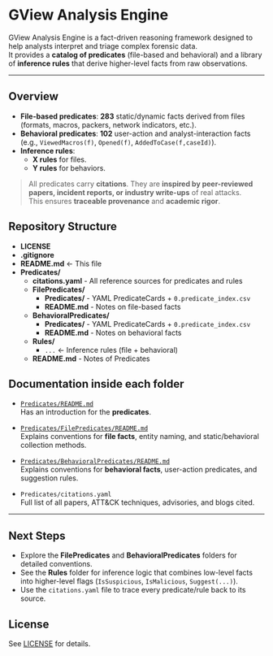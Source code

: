 # GView Analysis Engine

GView Analysis Engine is a fact-driven reasoning framework designed to help analysts interpret and triage complex forensic data.  
It provides a **catalog of predicates** (file-based and behavioral) and a library of **inference rules** that derive higher-level facts from raw observations.

---

## Overview

- **File-based predicates**: **283** static/dynamic facts derived from files (formats, macros, packers, network indicators, etc.).
- **Behavioral predicates**: **102** user-action and analyst-interaction facts (e.g., `ViewedMacros(f)`, `Opened(f)`, `AddedToCase(f,caseId)`).
- **Inference rules**:  
  * **X rules** for files.  
  * **Y rules** for behaviors.  

> All predicates carry **citations**. They are **inspired by peer-reviewed papers, incident reports, or industry write-ups** of real attacks.  
> This ensures **traceable provenance** and **academic rigor**.

## Repository Structure

- **LICENSE**  
- **.gitignore**  
- **README.md** ← This file  
- **Predicates/**  
  - **citations.yaml** - All reference sources for predicates and rules  
  - **FilePredicates/**  
    - **Predicates/** - YAML PredicateCards + `0.predicate_index.csv`  
    - **README.md** - Notes on file-based facts  
  - **BehavioralPredicates/**  
    - **Predicates/** - YAML PredicateCards + `0.predicate_index.csv`  
    - **README.md** - Notes on behavioral facts  
  - **Rules/**  
    - `...` ← Inference rules (file + behavioral)  
  - **README.md** - Notes of Predicates

## Documentation inside each folder

- [`Predicates/README.md`](Predicates/README.md)  
  Has an introduction for the **predicates**.

- [`Predicates/FilePredicates/README.md`](Predicates/FilePredicates/README.md)  
  Explains conventions for **file facts**, entity naming, and static/behavioral collection methods.

- [`Predicates/BehavioralPredicates/README.md`](Predicates/BehavioralPredicates/README.md)  
  Explains conventions for **behavioral facts**, user-action predicates, and suggestion rules.

- `Predicates/citations.yaml`  
  Full list of all papers, ATT&CK techniques, advisories, and blogs cited.

---

## Next Steps

- Explore the **FilePredicates** and **BehavioralPredicates** folders for detailed conventions.  
- See the **Rules** folder for inference logic that combines low-level facts into higher-level flags (`IsSuspicious`, `IsMalicious`, `Suggest(...)`).
- Use the `citations.yaml` file to trace every predicate/rule back to its source.

## License
See [LICENSE](LICENSE) for details.